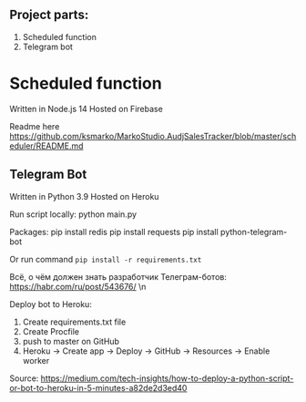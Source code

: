## Project parts:
1. Scheduled function
2. Telegram bot

# Scheduled function
Written in Node.js 14
Hosted on Firebase

Readme here https://github.com/ksmarko/MarkoStudio.AudjSalesTracker/blob/master/scheduler/README.md

## Telegram Bot
Written in Python 3.9
Hosted on Heroku

Run script locally: python main.py

Packages:
pip install redis
pip install requests
pip install python-telegram-bot

Or run command `pip install -r requirements.txt`

Всё, о чём должен знать разработчик Телеграм-ботов: https://habr.com/ru/post/543676/ \n

Deploy bot to Heroku:
1. Create requirements.txt file
2. Create Procfile
3. push to master on GitHub
4. Heroku -> Create app -> Deploy -> GitHub -> Resources -> Enable worker

Source: https://medium.com/tech-insights/how-to-deploy-a-python-script-or-bot-to-heroku-in-5-minutes-a82de2d3ed40
